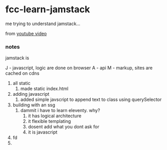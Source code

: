 # fcc-learn-jamstack
me trying to understand jamstack...

from [youtube video](https://www.youtube.com/watch?v=A_l0qrPUJds&ab_channel=freeCodeCamp.org)


### notes
jamstack is

J - javascript, logic are done on browser
A - api
M - markup, sites are cached on cdns

1. all static
   1. made static index.html
2. adding javascript
   1. added simple javscript to append text to class using querySelector
3. building with an ssg
   1. dammit i have to learn eleventy. why?
      1. it has logical architecture
      2. it flexible templating
      3. dosent add what you dont ask for
      4. it is javascript
4. fd
5. 